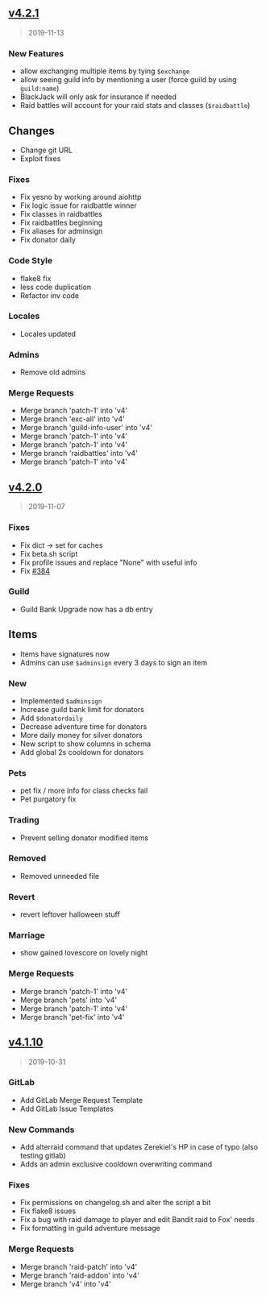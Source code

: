 <a name="v4.2.1"></a>
## [v4.2.1](https://git.travitia.xyz/Kenvyra/IdleRPG/compare/v4.2.0...v4.2.1)

> 2019-11-13

### New Features

* allow exchanging multiple items by tying `$exchange`
* allow seeing guild info by mentioning a user (force guild by using `guild:name`)
* BlackJack will only ask for insurance if needed
* Raid battles will account for your raid stats and classes (`$raidbattle`)

## Changes

* Change git URL
* Exploit fixes

### Fixes

* Fix yesno by working around aiohttp
* Fix logic issue for raidbattle winner
* Fix classes in raidbattles
* Fix raidbattles beginning
* Fix aliases for adminsign
* Fix donator daily

### Code Style

* flake8 fix
* less code duplication
* Refactor inv code

### Locales

* Locales updated

### Admins

* Remove old admins

### Merge Requests

* Merge branch 'patch-1' into 'v4'
* Merge branch 'exc-all' into 'v4'
* Merge branch 'guild-info-user' into 'v4'
* Merge branch 'patch-1' into 'v4'
* Merge branch 'patch-1' into 'v4'
* Merge branch 'raidbattles' into 'v4'
* Merge branch 'patch-1' into 'v4'

<a name="v4.2.0"></a>
## [v4.2.0](https://git.travitia.xyz/Kenvyra/IdleRPG/compare/v4.1.10...v4.2.0)

> 2019-11-07

### Fixes

* Fix dict -> set for caches
* Fix beta.sh script
* Fix profile issues and replace "None" with useful info
* Fix [#384](https://git.travitia.xyz/Kenvyra/IdleRPG/issues/384)

### Guild

* Guild Bank Upgrade now has a db entry

## Items
* Items have signatures now
* Admins can use `$adminsign` every 3 days to sign an item

### New

* Implemented `$adminsign`
* Increase guild bank limit for donators
* Add `$donatordaily`
* Decrease adventure time for donators
* More daily money for silver donators
* New script to show columns in schema
* Add global 2s cooldown for donators

### Pets

* pet fix / more info for class checks fail
* Pet purgatory fix

### Trading

* Prevent selling donator modified items

### Removed

* Removed unneeded file

### Revert

* revert leftover halloween stuff

### Marriage

* show gained lovescore on lovely night

### Merge Requests

* Merge branch 'patch-1' into 'v4'
* Merge branch 'pets' into 'v4'
* Merge branch 'patch-1' into 'v4'
* Merge branch 'pet-fix' into 'v4'

<a name="v4.1.10"></a>
## [v4.1.10](https://git.travitia.xyz/Kenvyra/IdleRPG/compare/v4.1.9...v4.1.10)

> 2019-10-31

### GitLab

* Add GitLab Merge Request Template
* Add GitLab Issue Templates

### New Commands

* Add alterraid command that updates Zerekiel's HP in case of typo (also testing gitlab)
* Adds an admin exclusive cooldown overwriting command

### Fixes

* Fix permissions on changelog.sh and alter the script a bit
* Fix flake8 issues
* Fix a bug with raid damage to player and edit Bandit raid to Fox' needs
* Fix formatting in guild adventure message

### Merge Requests

* Merge branch 'raid-patch' into 'v4'
* Merge branch 'raid-addon' into 'v4'
* Merge branch 'v4' into 'v4'
